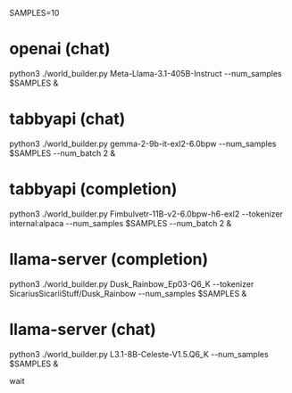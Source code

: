 SAMPLES=10

# openai (chat)
python3 ./world_builder.py Meta-Llama-3.1-405B-Instruct --num_samples $SAMPLES &

# tabbyapi (chat)
python3 ./world_builder.py gemma-2-9b-it-exl2-6.0bpw --num_samples $SAMPLES --num_batch 2 &

# tabbyapi (completion)
python3 ./world_builder.py Fimbulvetr-11B-v2-6.0bpw-h6-exl2 --tokenizer internal:alpaca --num_samples $SAMPLES --num_batch 2 &

# llama-server (completion)
python3 ./world_builder.py Dusk_Rainbow_Ep03-Q6_K --tokenizer SicariusSicariiStuff/Dusk_Rainbow --num_samples $SAMPLES &

# llama-server (chat)
python3 ./world_builder.py L3.1-8B-Celeste-V1.5.Q6_K --num_samples $SAMPLES &

wait